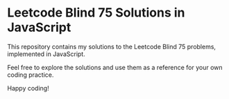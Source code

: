 # Leetcode Blind 75 Solutions in JavaScript

This repository contains my solutions to the Leetcode Blind 75 problems, implemented in JavaScript.

Feel free to explore the solutions and use them as a reference for your own coding practice.

Happy coding!
